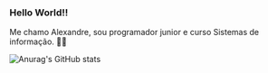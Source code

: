 ### Hello World!! 
 Me chamo Alexandre, sou programador junior e curso Sistemas de informação. 👨‍💻

![Anurag's GitHub stats](https://github-readme-stats.vercel.app/api?username=aleskk&show_icons=true&theme=tokyonight&count_private=true)

<!--
**aleskk/aleskk** is a ✨ _special_ ✨ repository because its `README.md` (this file) appears on your GitHub profile.

Here are some ideas to get you started:

- 🔭 I’m currently working on ...
- 🌱 I’m currently learning ...
- 👯 I’m looking to collaborate on ...
- 🤔 I’m looking for help with ...
- 💬 Ask me about ...
- 📫 How to reach me: ...
- 😄 Pronouns: ...
- ⚡ Fun fact: ...
-->
